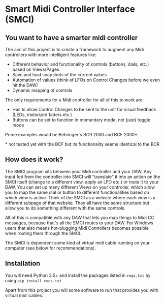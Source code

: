 # Smart Midi Controller Interface (SMCI)

## You want to have a smarter midi controller

The aim of this project is to create a framework to augment any Midi controllers with more intelligent features like:
- Different behavior and functionality of controls (buttons, dials, etc.) based on Views/Pages
- Save and load snapshots of the current values
- Automation of values (think of LFOs on Control Changes before we even hit the DAW)
- Dynamic mapping of controls

The only requirements for a Midi controller for all of this to work are:
- Has to allow Control Changes to be sent to the unit for visual feedback (LEDs, motorized faders etc.)
- Buttons can be set to function in momentary mode, not (just) toggle mode

Prime examples would be Behringer's BCR 2000 and BCF 2000\*.


\* not tested yet with the BCF but its functionality seems identical to the BCR

## How does it work?

The SMCI program sits between your Midi controller and your DAW. Any input fed from the controller into SMCI will "translate" it into an action on the SMCI itself (change to a different view, apply an LFO etc.) or route it to your DAW. You can set up many different Views on your controller, which allow you to map the same dial or button to different functionalities based on which view is active. Think of the SMCI as a website where each view is a different subpage of that website. They all have the same structure but allow you to do something different with the same controls.

All of this is compatible with any DAW that lets you map things to Midi CC messages, because that's all the SMCI routes to your DAW. For Windows users that also means hot-plugging Midi Controllers becomes possible when routing them through the SMCI.

The SMCI is dependent some kind of virtual midi cable running on your computer (see below for recommendations).

## Installation

You will need Python 3.5+ and install the packages listed in `reqs.txt` by using
```pip install reqs.txt```


Apart from this project you will some software to run that provides you with virtual midi cables.
